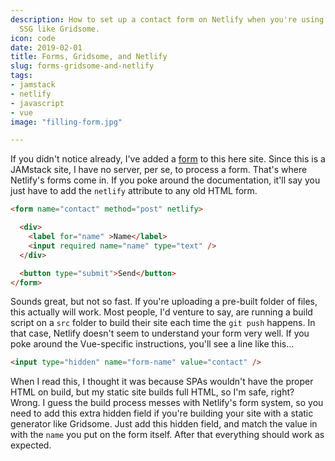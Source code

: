 ```yaml
---
description: How to set up a contact form on Netlify when you're using an Vue-based
  SSG like Gridsome.
icon: code
date: 2019-02-01
title: Forms, Gridsome, and Netlify
slug: forms-gridsome-and-netlify
tags:
- jamstack
- netlify
- javascript
- vue
image: "filling-form.jpg"

---
```

If you didn't notice already, I've added a [form](/contact) to this here site.
Since this is a JAMstack site, I have no server, per se, to process a form.
That's where Netlify's forms come in. If you poke around the documentation,
it'll say you just have to add the `netlify` attribute to any old HTML form.

```html
<form name="contact" method="post" netlify>

  <div>
    <label for="name" >Name</label>
	<input required name="name" type="text" />
  </div>

  <button type="submit">Send</button>
</form>
```

Sounds great, but not so fast. If you're uploading a pre-built folder of files,
this actually will work. Most people, I'd venture to say, are running a build
script on a `src` folder to build their site each time the `git push` happens.
In that case, Netlify doesn't seem to understand your form very well. If you
poke around the Vue-specific instructions, you'll see a line like this...

```html
<input type="hidden" name="form-name" value="contact" />
```

When I read this, I thought it was because SPAs wouldn't have the proper HTML
on build, but my static site builds full HTML, so I'm safe, right? Wrong. I
guess the build process messes with Netlify's form system, so you need to add
this extra hidden field if you're building your site with a static generator
like Gridsome. Just add this hidden field, and match the value in with the
`name` you put on the form itself. After that everything should work as
expected.
